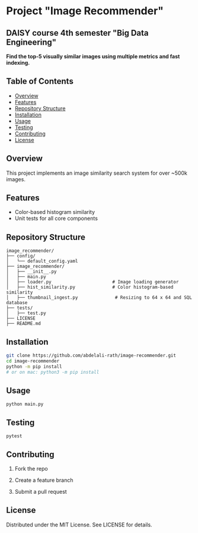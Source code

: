 # Project "Image Recommender"
## DAISY course 4th semester "Big Data Engineering"


**Find the top-5 visually similar images using multiple metrics and fast indexing.**

## Table of Contents
- [Overview](#overview)
- [Features](#features)
- [Repository Structure](#repository-structure)
- [Installation](#installation)
- [Usage](#usage)
- [Testing](#testing)
- [Contributing](#contributing)
- [License](#license)

## Overview
This project implements an image similarity search system for over ~500k images.

## Features
- Color-based histogram similarity
- Unit tests for all core components

## Repository Structure

```
image_recommender/
├── config/
│   └── default_config.yaml
├── image_recommender/
│   ├── __init__.py
│   ├── main.py
│   ├── loader.py                       # Image loading generator
│   ├── hist_similarity.py              # Color histogram-based similarity
│   ├── thumbnail_ingest.py              # Resizing to 64 x 64 and SQL database
├── tests/
│   ├── test.py
├── LICENSE
├── README.md
```

## Installation
```bash
git clone https://github.com/abdelali-rath/image-recommender.git
cd image-recommender
python -m pip install
# or on mac: python3 -m pip install
```

## Usage
```
python main.py
```

## Testing

```
pytest
```

## Contributing

1. Fork the repo

2. Create a feature branch

3. Submit a pull request

## License

Distributed under the MIT License. See LICENSE for details.
